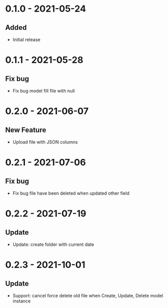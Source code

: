 # 0.1.0 - 2021-05-24
## Added
- Initial release

# 0.1.1 - 2021-05-28
## Fix bug
- Fix bug model fill file with null

# 0.2.0 - 2021-06-07
## New Feature
- Upload file with JSON columns

# 0.2.1 - 2021-07-06
## Fix bug
- Fix bug file have been deleted when updated other field

# 0.2.2 - 2021-07-19
## Update
- Update: create folder with current date

# 0.2.3 - 2021-10-01
## Update
- Support: cancel force delete old file when Create, Update, Delete model instance
